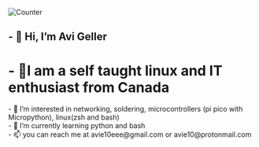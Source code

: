 ![Counter](https://komarev.com/ghpvc/?username=avie10eee)
<h2>- 👋 Hi, I’m Avi Geller </h2>
<h1>- 🍁I am a self taught linux and IT enthusiast from Canada</h1>


<p>- 👀 I’m interested in networking, soldering, microcontrollers (pi pico with Micropython), linux(zsh and bash) <br>
- 🌱 I’m currently learning python and bash<br>
- 📫 you can reach me at avie10eee@gmail.com or avie10@protonmail.com </p>

